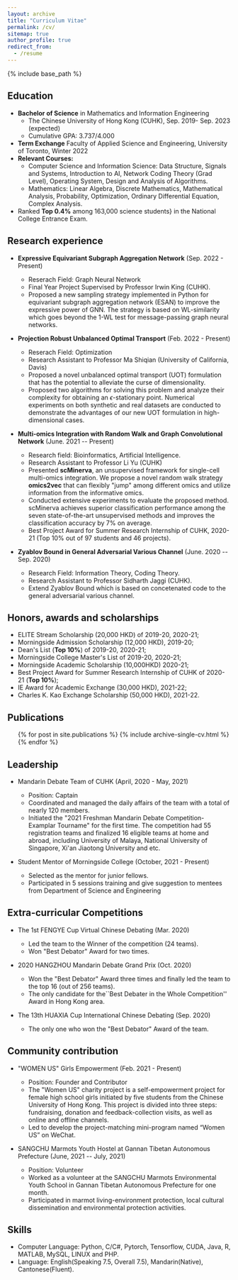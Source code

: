 ```yaml
---
layout: archive
title: "Curriculum Vitae"
permalink: /cv/
sitemap: true
author_profile: true
redirect_from:
  - /resume
---
```


{% include base_path %}

Education
------
* **Bachelor of Science** in Mathematics and Information Engineering
  * The Chinese University of Hong Kong (CUHK), Sep. 2019- Sep. 2023 (expected)
  * Cumulative GPA: 3.737/4.000
* **Term Exchange** Faculty of Applied Science and Engineering, University of Toronto, Winter 2022
* **Relevant Courses:**
  * Computer Science and Information Science: Data Structure, Signals and Systems, Introduction to AI, Network Coding Theory (Grad Level), Operating System, Design and Analysis of Algorithms. 
  * Mathematics: Linear Algebra, Discrete Mathematics, Mathematical Analysis, Probability, Optimization, Ordinary Differential Equation, Complex Analysis. 
* Ranked **Top 0.4%** among 163,000 science students} in the National College Entrance Exam.


Research experience
------
* **Expressive Equivariant Subgraph Aggregation Network** (Sep. 2022 - Present)
  * Reserach Field: Graph Neural Network
  * Final Year Project Supervised by Professor Irwin King (CUHK).
  * Proposed a new sampling strategy implemented in Python for equivariant subgraph aggregation network (ESAN) to improve the expressive power of GNN. The strategy is based on WL-similarity which goes beyond the 1-WL test for message-passing graph neural networks. 

* **Projection Robust Unbalanced Optimal Transport** (Feb. 2022 - Present)
  * Reserach Field: Optimization
  * Research Assistant to Professor Ma Shiqian (University of California, Davis)
  * Proposed a novel unbalanced optimal transport (UOT) formulation that has the potential to alleviate the curse of dimensionality.
  * Proposed two algorithms for solving this problem and analyze their complexity for obtaining an $\epsilon$-stationary point. Numerical experiments on both synthetic and real datasets are conducted to demonstrate the advantages of our new UOT formulation in high-dimensional cases.

* **Multi-omics Integration with Random Walk and Graph Convolutional Network** (June. 2021 -- Present)
  * Research field: Bioinformatics, Artificial Intelligence. 
  * Research Assistant to Professor Li Yu (CUHK)
  * Presented **scMinerva**, an unsupervised framework for single-cell multi-omics integration. We propose a novel random walk strategy **omics2vec** that can flexibly "jump" among different omics and utilize information from the informative omics.
  * Conducted extensive experiments to evaluate the proposed method. scMinerva achieves superior classification performance among the seven state-of-the-art unsupervised methods and improves the classification accuracy by 7% on average.
  * Best Project Award for Summer Research Internship of CUHK, 2020-21 (Top 10% out of 97 students and 46 projects).


* **Zyablov Bound in General Adversarial Various Channel** (June. 2020 -- Sep. 2020)
  * Research Field: Information Theory, Coding Theory.
  * Research Assistant to Professor Sidharth Jaggi (CUHK).
  * Extend Zyablov Bound which is based on concetenated code to the general adversarial various channel.



Honors, awards and scholarships
------
* ELITE Stream Scholarship (20,000 HKD) of 2019-20, 2020-21;
* Morningside Admission Scholarship (12,000 HKD), 2019-20;
* Dean's List (**Top 10%**) of 2019-20, 2020-21;
* Morningside College Master's List of 2019-20, 2020-21;
* Morningside Academic Scholarship (10,000HKD) 2020-21;
* Best Project Award for Summer Research Internship of CUHK of 2020-21 (**Top 10%**); 
* IE Award for Academic Exchange (30,000 HKD), 2021-22;
* Charles K. Kao Exchange Scholarship (50,000 HKD), 2021-22.


Publications
------
  <ul>{% for post in site.publications %}
    {% include archive-single-cv.html %}
  {% endfor %}</ul>

Leadership
------
* Mandarin Debate Team of CUHK (April, 2020 - May, 2021)
  * Position: Captain
  * Coordinated and managed the daily affairs of the team with a total of nearly 120 members. 
  * Initiated the "2021 Freshman Mandarin Debate Competition-Examplar Tourname" for the first time. The competition had 55 registration teams and finalized 16 eligible teams at home and abroad, including University of Malaya, National University of Singapore, Xi'an Jiaotong University and etc. 

* Student Mentor of Morningside College (October, 2021 - Present)
  * Selected as the mentor for junior fellows.
  * Participated in 5 sessions training and give suggestion to mentees from Department of Science and Engineering

Extra-curricular Competitions
------
* The 1st FENGYE Cup Virtual Chinese Debating (Mar. 2020)
  * Led the team to the Winner of the competition (24 teams).
  * Won "Best Debator" Award for two times.

* 2020 HANGZHOU Mandarin Debate Grand Prix (Oct. 2020)
  * Won the "Best Debator" Award three times and finally led the team to the top 16 (out of 256 teams).
  * The only candidate for the``Best Debater in the Whole Competition'' Award in Hong Kong area.

* The 13th HUAXIA Cup International Chinese Debating (Sep. 2020)
  * The only one who won the "Best Debator" Award of the team.


 
Community contribution
------
* "WOMEN US" Girls Empowerment (Feb. 2021 - Present)
  * Position: Founder and Contributor
  * The "Women US" charity project is a self-empowerment project for female high school girls initiated by five students from the Chinese University of Hong Kong. This project is divided into three steps: fundraising, donation and feedback-collection visits, as well as online and offline channels.
  * Led to develop the project-matching mini-program named “Women US” on WeChat.

* SANGCHU Marmots Youth Hostel at Gannan Tibetan Autonomous Prefecture (June, 2021 -- July, 2021)
  * Position: Volunteer
  * Worked as a volunteer at the SANGCHU Marmots Environmental Youth School in Gannan Tibetan Autonomous Prefecture for one month.
  * Participated in marmot living-environment protection, local cultural dissemination and environmental protection activities.



Skills
------
* Computer Language: Python, C/C#, Pytorch, Tensorflow, CUDA, Java, R, MATLAB, MySQL, LINUX and PHP.
* Language: English(Speaking 7.5, Overall 7.5), Mandarin(Native), Cantonese(Fluent).

